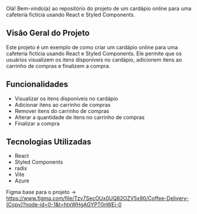 Olá! Bem-vindo(a) ao repositório do projeto de um cardápio online para uma cafeteria fictícia usando React e Styled Components.

## Visão Geral do Projeto

Este projeto é um exemplo de como criar um cardápio online para uma cafeteria fictícia usando React e Styled Components. Ele permite que os usuários visualizem os itens disponíveis no cardápio, adicionem itens ao carrinho de compras e finalizem a compra.

## Funcionalidades

* Visualizar os itens disponíveis no cardápio
* Adicionar itens ao carrinho de compras
* Remover itens do carrinho de compras
* Alterar a quantidade de itens no carrinho de compras
* Finalizar a compra

## Tecnologias Utilizadas

* React
* Styled Components
* radix
* Vite
* Azure

Figma base para o projeto -> https://www.figma.com/file/Tzv7SecOUx0UQ82OZV5x90/Coffee-Delivery-(Copy)?node-id=0-1&t=htxWHgAGYPT0nWEj-0
